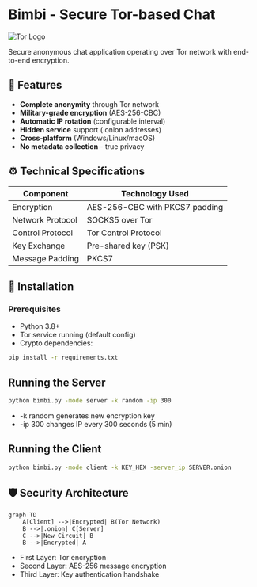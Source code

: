 # Bimbi - Secure Tor-based Chat

![Tor Logo](https://upload.wikimedia.org/wikipedia/commons/1/15/Tor-logo-2011-flat.svg)

Secure anonymous chat application operating over Tor network with end-to-end encryption.

## 🔐 Features

- **Complete anonymity** through Tor network
- **Military-grade encryption** (AES-256-CBC)
- **Automatic IP rotation** (configurable interval)
- **Hidden service** support (.onion addresses)
- **Cross-platform** (Windows/Linux/macOS)
- **No metadata collection** - true privacy

## ⚙️ Technical Specifications

| Component          | Technology Used               |
|--------------------|-------------------------------|
| Encryption         | AES-256-CBC with PKCS7 padding|
| Network Protocol   | SOCKS5 over Tor               |
| Control Protocol   | Tor Control Protocol          |
| Key Exchange      | Pre-shared key (PSK)          |
| Message Padding   | PKCS7                         |

## 🚀 Installation

### Prerequisites
- Python 3.8+
- Tor service running (default config)
- Crypto dependencies:

```bash
pip install -r requirements.txt
```

## Running the Server
```bash
python bimbi.py -mode server -k random -ip 300
```
- -k random generates new encryption key
- -ip 300 changes IP every 300 seconds (5 min)

## Running the Client
```bash
python bimbi.py -mode client -k KEY_HEX -server_ip SERVER.onion
```

## 🛡️ Security Architecture

```mermaid
graph TD
    A[Client] -->|Encrypted| B(Tor Network)
    B -->|.onion| C[Server]
    C -->|New Circuit| B
    B -->|Encrypted| A
```

- First Layer: Tor encryption
- Second Layer: AES-256 message encryption
- Third Layer: Key authentication handshake